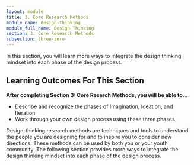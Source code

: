 ```yaml
---
layout: module
title: 3. Core Research Methods
module_name: design-thinking
module_full_name: Design Thinking
section: 3. Core Research Methods
subsection: three-zero
---
```


In this section, you will learn more ways to integrate the design thinking mindset into each phase of the design process.

## Learning Outcomes For This Section

**After completing Section 3: Core Reserch Methods, you will be able to...**
<ul class="fancy">
  <li>Describe and recognize the phases of Imagination, Ideation, and Iteration</li>
  <li>Work through your own design process using these three phases</li>
</ul>

Design-thinking research methods are techniques and tools to understand the people you are designing for and to inspire you to consider new directions. These methods can be used by both you or your youth community. The following section provides more ways to integrate the design thinking mindset into each phase of the design process. 
